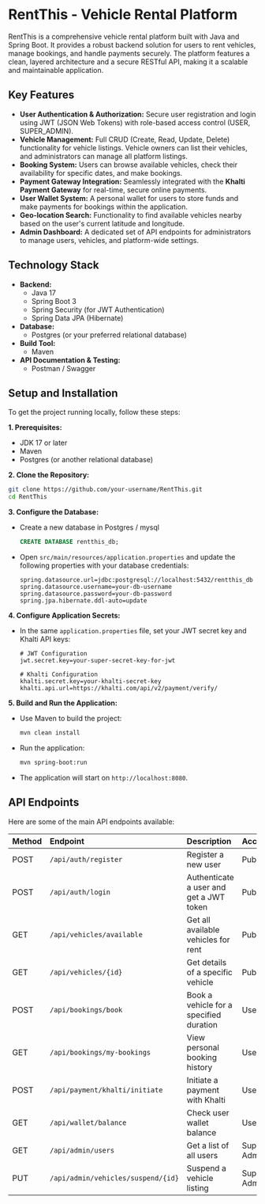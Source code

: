 # RentThis - Vehicle Rental Platform

RentThis is a comprehensive vehicle rental platform built with Java and Spring Boot. It provides a robust backend solution for users to rent vehicles, manage bookings, and handle payments securely. The platform features a clean, layered architecture and a secure RESTful API, making it a scalable and maintainable application.

## Key Features

-   **User Authentication & Authorization:** Secure user registration and login using JWT (JSON Web Tokens) with role-based access control (USER, SUPER_ADMIN).
-   **Vehicle Management:** Full CRUD (Create, Read, Update, Delete) functionality for vehicle listings. Vehicle owners can list their vehicles, and administrators can manage all platform listings.
-   **Booking System:** Users can browse available vehicles, check their availability for specific dates, and make bookings.
-   **Payment Gateway Integration:** Seamlessly integrated with the **Khalti Payment Gateway** for real-time, secure online payments.
-   **User Wallet System:** A personal wallet for users to store funds and make payments for bookings within the application.
-   **Geo-location Search:** Functionality to find available vehicles nearby based on the user's current latitude and longitude.
-   **Admin Dashboard:** A dedicated set of API endpoints for administrators to manage users, vehicles, and platform-wide settings.

## Technology Stack

-   **Backend:**
    -   Java 17
    -   Spring Boot 3
    -   Spring Security (for JWT Authentication)
    -   Spring Data JPA (Hibernate)
-   **Database:**
    -   Postgres (or your preferred relational database)
-   **Build Tool:**
    -   Maven
-   **API Documentation & Testing:**
    -   Postman / Swagger

## Setup and Installation

To get the project running locally, follow these steps:

**1. Prerequisites:**
-   JDK 17 or later
-   Maven
-   Postgres (or another relational database)

**2. Clone the Repository:**
```bash
git clone https://github.com/your-username/RentThis.git
cd RentThis
```

**3. Configure the Database:**
-   Create a new database in Postgres / mysql   
    ```sql
    CREATE DATABASE rentthis_db;
    ```
-   Open `src/main/resources/application.properties` and update the following properties with your database credentials:
    ```properties
    spring.datasource.url=jdbc:postgresql://localhost:5432/rentthis_db
    spring.datasource.username=your-db-username
    spring.datasource.password=your-db-password
    spring.jpa.hibernate.ddl-auto=update
    ```

**4. Configure Application Secrets:**
-   In the same `application.properties` file, set your JWT secret key and Khalti API keys:
    ```properties
    # JWT Configuration
    jwt.secret.key=your-super-secret-key-for-jwt

    # Khalti Configuration
    khalti.secret.key=your-khalti-secret-key
    khalti.api.url=https://khalti.com/api/v2/payment/verify/
    ```

**5. Build and Run the Application:**
-   Use Maven to build the project:
    ```bash
    mvn clean install
    ```
-   Run the application:
    ```bash
    mvn spring-boot:run
    ```
-   The application will start on `http://localhost:8080`.

## API Endpoints

Here are some of the main API endpoints available:

| Method | Endpoint                           | Description                               | Access      |
| :----- | :--------------------------------- | :---------------------------------------- | :---------- |
| POST   | `/api/auth/register`               | Register a new user                       | Public      |
| POST   | `/api/auth/login`                  | Authenticate a user and get a JWT token   | Public      |
| GET    | `/api/vehicles/available`          | Get all available vehicles for rent       | Public      |
| GET    | `/api/vehicles/{id}`               | Get details of a specific vehicle         | Public      |
| POST   | `/api/bookings/book`               | Book a vehicle for a specified duration   | User        |
| GET    | `/api/bookings/my-bookings`        | View personal booking history             | User        |
| POST   | `/api/payment/khalti/initiate`     | Initiate a payment with Khalti            | User        |
| GET    | `/api/wallet/balance`              | Check user wallet balance                 | User        |
| GET    | `/api/admin/users`                 | Get a list of all users                   | Super Admin |
| PUT    | `/api/admin/vehicles/suspend/{id}` | Suspend a vehicle listing                 | Super Admin |
